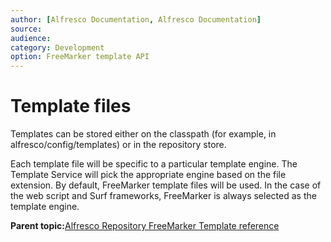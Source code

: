 ```yaml
---
author: [Alfresco Documentation, Alfresco Documentation]
source: 
audience: 
category: Development
option: FreeMarker template API
---
```


# Template files

Templates can be stored either on the classpath \(for example, in alfresco/config/templates\) or in the repository store.

Each template file will be specific to a particular template engine. The Template Service will pick the appropriate engine based on the file extension. By default, FreeMarker template files will be used. In the case of the web script and Surf frameworks, FreeMarker is always selected as the template engine.

**Parent topic:**[Alfresco Repository FreeMarker Template reference](../references/APIfreemarker-intro.md)

